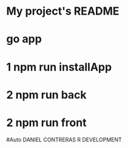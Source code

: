 # My project's README

# go app

# 1 npm run installApp 
# 2 npm run back
# 2 npm run front

#Auto DANIEL CONTRERAS R DEVELOPMENT